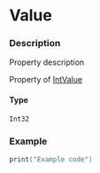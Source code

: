 # Value
### Description
Property description

Property of [IntValue](/classes/IntValue/)

#### Type
`Int32`

### Example
```lua
print("Example code")
```
